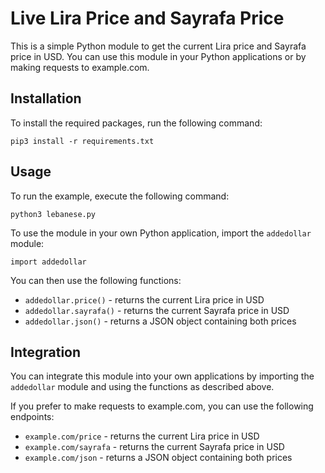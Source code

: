 <!DOCTYPE html>
<html>

<head>
  <meta charset="UTF-8">
  <title>Live Lira Price and Sayrafa Price</title>
</head>

<body>

  <h1>Live Lira Price and Sayrafa Price</h1>

  <p>This is a simple Python module to get the current Lira price and Sayrafa price in USD. You can use this module in your Python applications or by making requests to example.com.</p>

  <h2>Installation</h2>

  <p>To install the required packages, run the following command:</p>

  <pre><code>pip3 install -r requirements.txt</code></pre>

  <h2>Usage</h2>

  <p>To run the example, execute the following command:</p>

  <pre><code>python3 lebanese.py</code></pre>

  <p>To use the module in your own Python application, import the <code>addedollar</code> module:</p>

  <pre><code>import addedollar</code></pre>

  <p>You can then use the following functions:</p>

  <ul>
    <li><code>addedollar.price()</code> - returns the current Lira price in USD</li>
    <li><code>addedollar.sayrafa()</code> - returns the current Sayrafa price in USD</li>
    <li><code>addedollar.json()</code> - returns a JSON object containing both prices</li>
  </ul>

  <h2>Integration</h2>

  <p>You can integrate this module into your own applications by importing the <code>addedollar</code> module and using the functions as described above.</p>

  <p>If you prefer to make requests to example.com, you can use the following endpoints:</p>

  <ul>
    <li><code>example.com/price</code> - returns the current Lira price in USD</li>
    <li><code>example.com/sayrafa</code> - returns the current Sayrafa price in USD</li>
    <li><code>example.com/json</code> - returns a JSON object containing both prices</li>
  </ul>

</body>

</html>
